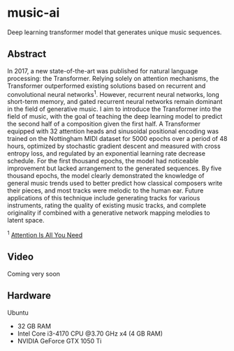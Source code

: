# music-ai
Deep learning transformer model that generates unique music sequences.


## Abstract
In 2017, a new state-of-the-art was published for natural language processing: the Transformer. Relying solely on attention mechanisms, the Transformer outperformed existing solutions based on recurrent and convolutional neural networks<sup>1</sup>. However, recurrent neural networks, long short-term memory, and gated recurrent neural networks remain dominant in the field of generative music. I aim to introduce the Transformer into the field of music, with the goal of teaching the deep learning model to predict the second half of a composition given the first half. A Transformer equipped with 32 attention heads and sinusoidal positional encoding was trained on the Nottingham MIDI dataset for 5000 epochs over a period of 48 hours, optimized by stochastic gradient descent and measured with cross entropy loss, and regulated by an exponential learning rate decrease schedule. For the first thousand epochs, the model had noticeable improvement but lacked arrangement to the generated sequences. By five thousand epochs, the model clearly demonstrated the knowledge of general music trends used to better predict how classical composers write their pieces, and most tracks were melodic to the human ear. Future applications of this technique include generating tracks for various instruments, rating the quality of existing music tracks, and complete originality if combined with a generative network mapping melodies to latent space.

<sup>1</sup> [Attention Is All You Need](https://arxiv.org/pdf/1706.03762.pdf)


## Video
Coming very soon

## Hardware
Ubuntu
- 32 GB RAM
- Intel Core i3-4170 CPU @3.70 GHz x4 (4 GB RAM)
- NVIDIA GeForce GTX 1050 Ti
